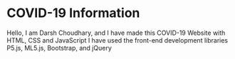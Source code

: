 # COVID-19 Information

Hello, I am Darsh Choudhary, and I have made this COVID-19 Website with HTML, CSS and JavaScript
I have used the front-end development libraries P5.js, ML5.js, Bootstrap, and jQuery 
